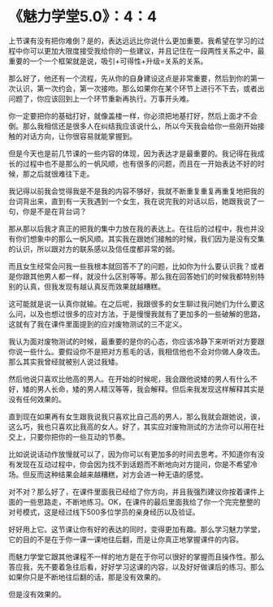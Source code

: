 # 《魅力学堂5.0》：4：4

上节课有没有把你难倒？是的，表达远远比你说什么更加重要。我希望在学习的过程中你可以更加大限度接受我给你的一些建议，并且记住在一段两性关系之中，最重要的一个一个框架就是说，吸引+可得性+升级=关系的关系。

那么好了，他还有一个流程，先从你的自身建设这点是非常重要，然后到你的第一次认识，第一次约会，第一次接吻。那么如果你在某个环节上进行不下去，或者出问题了，你应该回到上一个环节重新再执行。万事开头难。

你一定要把你的基础打好，就像盖楼一样，你必须把地基打好，然后上面才不会倒。那么我相信还是很多人在纠结我应该说什么，所以今天我会给你一些刚开始接触的对话方向，让你很容易就能掌握到。

但是今天也是前几节课的一些内容的体现，因为表达才是最重要的。我记得在我成长的过程中也不是那么的一帆风顺，也有很多的问题，而且在一开始表达不好的时候，那之后就很难往下走。

我记得以前我会觉得我是不是我的内容不够好，我就不断重复重复再重复地把我的台词背出来，直到有一天我遇到一个女生，我在说完我的对话以后，她跟我说了一句，你是不是在背台词？

那从那以后我才真正的把我的集中力放在我的表达上。在往后的过程中，我也并没有你们想象中的那么一帆风顺。其实我在跟她们接触的时候，我们因为是没有交集的认识，所以跟对方的联系感以及信任度都非常的弱。

而且女生经常会问我一些我根本就回答不了的问题，比如你为什么要认识我？或者是你跟其他男人都一样，就没什么区别等等。那么我在回答她们的时候我都特别特别的认真，但我发现有越认真反而效果就越糟糕。

这可能就是说一认真你就输。在之后呢，我跟很多的女生聊过我问她们为什么要这么问，以及也想过很多的应对方法，于是慢慢我就有了更加多的一些破解的思路，这就有了我在课件里面提到的应对废物测试的三不定义。

我认为面对废物测试的时候，最重要的是你的心态，你应该冷静下来听听对方要跟你说一些什么。要假设你不是把对方惹毛的话，我相信他也不会对你做人身攻击。那么其实我曾经就被别人说过我矮。

然后他说只喜欢比他高的男人。在开始的时候呢，我会跟他说矮的男人有什么不好，矮的男人长命，矮的男人精汉等等，我会解释。但后来我发现这样解释其实是没有任何效果的。

直到现在如果再有女生跟我说我只喜欢比自己高的男人，那么我就会跟她说，诶，这么巧，我也只喜欢比我高的女人。好了，其实应对废物测试的方法你可以用在社交上，只要你把你的一些互动的节奏。

比如说说话动作放慢就可以了，因为你可以有更加多的时间去思考。不知道你有没有发现在互动过程中，你会因为找不到话题而不断地向对方提问，你是不希望冷场。但反而这种结果会越来越糟糕，对方会进一种无语的感觉。

对不对？那么好了，在课件里面我已经给了你方向，并且我强烈建议你按着课件上面的一些思路走，不断地练习。OK，在课件的最后里面我给了你一个完完整整的对号模式，这是经过线下500多位学员的亲身经历以及验证。

好好用上它。这节课让你有好的表达的同时，变得更加有趣。那么学习魅力学堂，它的目的不是在于你一课一课地往后翻，而是让你真正地掌握课件的内容。

而魅力学堂它跟其他课程不一样的地方是在于你可以很好的掌握而且操作性。那么答应我，先不要着急往后看，好好学习这课的内容，以及好好做课后的练习。那么如果你只是不断地往后翻的话，那是没有效果的。

但是沒有效果的。